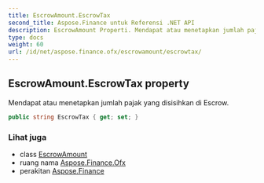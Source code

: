 ```yaml
---
title: EscrowAmount.EscrowTax
second_title: Aspose.Finance untuk Referensi .NET API
description: EscrowAmount Properti. Mendapat atau menetapkan jumlah pajak yang disisihkan di Escrow.
type: docs
weight: 60
url: /id/net/aspose.finance.ofx/escrowamount/escrowtax/
---
```

## EscrowAmount.EscrowTax property

Mendapat atau menetapkan jumlah pajak yang disisihkan di Escrow.

```csharp
public string EscrowTax { get; set; }
```

### Lihat juga

* class [EscrowAmount](../)
* ruang nama [Aspose.Finance.Ofx](../../escrowamount/)
* perakitan [Aspose.Finance](../../../)


